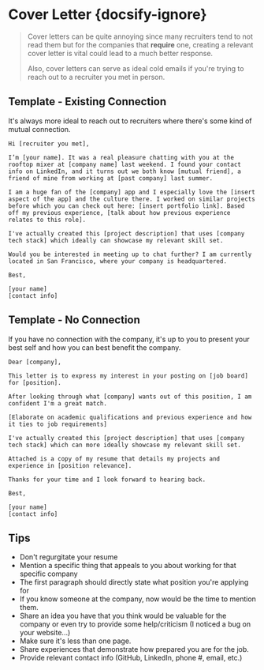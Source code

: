 # Cover Letter {docsify-ignore}

> Cover letters can be quite annoying since many recruiters tend to not read them but for the companies that **require** one, creating a relevant cover letter is vital could lead to a much better response.
>
> Also, cover letters can serve as ideal cold emails if you're trying to reach out to a recruiter you met in person.

## Template - Existing Connection

It's always more ideal to reach out to recruiters where there's some kind of mutual connection.

```text
Hi [recruiter you met],

I’m [your name]. It was a real pleasure chatting with you at the rooftop mixer at [company name] last weekend. I found your contact info on LinkedIn, and it turns out we both know [mutual friend], a friend of mine from working at [past company] last summer.

I am a huge fan of the [company] app and I especially love the [insert aspect of the app] and the culture there. I worked on similar projects before which you can check out here: [insert portfolio link]. Based off my previous experience, [talk about how previous experience relates to this role].

I've actually created this [project description] that uses [company tech stack] which ideally can showcase my relevant skill set.

Would you be interested in meeting up to chat further? I am currently located in San Francisco, where your company is headquartered.

Best,

[your name]
[contact info]
```

## Template - No Connection

If you have no connection with the company, it's up to you to present your best self and how you can best benefit the company.

```text
Dear [company],

This letter is to express my interest in your posting on [job board] for [position].

After looking through what [company] wants out of this position, I am confident I'm a great match.

[Elaborate on academic qualifications and previous experience and how it ties to job requirements]

I've actually created this [project description] that uses [company tech stack] which can more ideally showcase my relevant skill set.

Attached is a copy of my resume that details my projects and experience in [position relevance].

Thanks for your time and I look forward to hearing back.

Best,

[your name]
[contact info]
```

## Tips

- Don't regurgitate your resume
- Mention a specific thing that appeals to you about working for that specific company
- The first paragraph should directly state what position you're applying for
- If you know someone at the company, now would be the time to mention them.
- Share an idea you have that you think would be valuable for the company or even try to provide some help/criticism (I noticed a bug on your website...)
- Make sure it's less than one page.
- Share experiences that demonstrate how prepared you are for the job.
- Provide relevant contact info (GitHub, LinkedIn, phone #, email, etc.)
